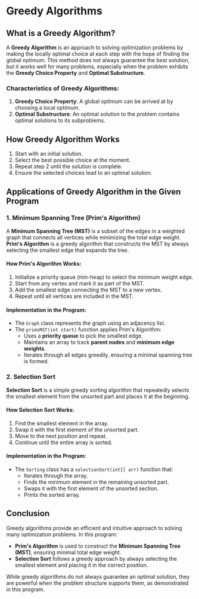 # Greedy Algorithms

## What is a Greedy Algorithm?
A **Greedy Algorithm** is an approach to solving optimization problems by making the locally optimal choice at each step with the hope of finding the global optimum. This method does not always guarantee the best solution, but it works well for many problems, especially when the problem exhibits the **Greedy Choice Property** and **Optimal Substructure**.

### Characteristics of Greedy Algorithms:
1. **Greedy Choice Property**: A global optimum can be arrived at by choosing a local optimum.
2. **Optimal Substructure**: An optimal solution to the problem contains optimal solutions to its subproblems.

## How Greedy Algorithm Works
1. Start with an initial solution.
2. Select the best possible choice at the moment.
3. Repeat step 2 until the solution is complete.
4. Ensure the selected choices lead to an optimal solution.

## Applications of Greedy Algorithm in the Given Program

### 1. **Minimum Spanning Tree (Prim's Algorithm)**
A **Minimum Spanning Tree (MST)** is a subset of the edges in a weighted graph that connects all vertices while minimizing the total edge weight. **Prim's Algorithm** is a greedy algorithm that constructs the MST by always selecting the smallest edge that expands the tree.

#### **How Prim's Algorithm Works:**
1. Initialize a priority queue (min-heap) to select the minimum weight edge.
2. Start from any vertex and mark it as part of the MST.
3. Add the smallest edge connecting the MST to a new vertex.
4. Repeat until all vertices are included in the MST.

#### **Implementation in the Program:**
- The `Graph` class represents the graph using an adjacency list.
- The `primsMST(int start)` function applies Prim's Algorithm:
  - Uses a **priority queue** to pick the smallest edge.
  - Maintains an array to track **parent nodes** and **minimum edge weights**.
  - Iterates through all edges greedily, ensuring a minimal spanning tree is formed.

### **2. Selection Sort**
**Selection Sort** is a simple greedy sorting algorithm that repeatedly selects the smallest element from the unsorted part and places it at the beginning.

#### **How Selection Sort Works:**
1. Find the smallest element in the array.
2. Swap it with the first element of the unsorted part.
3. Move to the next position and repeat.
4. Continue until the entire array is sorted.

#### **Implementation in the Program:**
- The `Sorting` class has a `selectionSort(int[] arr)` function that:
  - Iterates through the array.
  - Finds the minimum element in the remaining unsorted part.
  - Swaps it with the first element of the unsorted section.
  - Prints the sorted array.

## Conclusion
Greedy algorithms provide an efficient and intuitive approach to solving many optimization problems. In this program:
- **Prim's Algorithm** is used to construct the **Minimum Spanning Tree (MST)**, ensuring minimal total edge weight.
- **Selection Sort** follows a greedy approach by always selecting the smallest element and placing it in the correct position.

While greedy algorithms do not always guarantee an optimal solution, they are powerful when the problem structure supports them, as demonstrated in this program.
